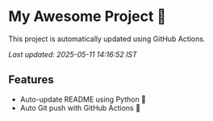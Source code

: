 # My Awesome Project 🚀

This project is automatically updated using GitHub Actions.

_Last updated: 2025-05-11 14:16:52 IST_

## Features
- Auto-update README using Python 🐍
- Auto Git push with GitHub Actions 🤖
